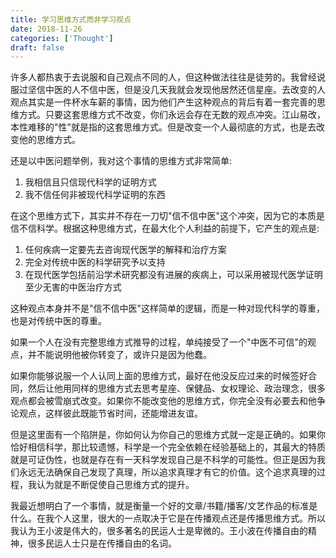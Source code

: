 ```yaml
---
title: 学习思维方式而非学习观点
date: 2018-11-26
categories: ['Thought']
draft: false
---
```


许多人都热衷于去说服和自己观点不同的人，但这种做法往往是徒劳的。我曾经说服过坚信中医的人不信中医，但是没几天我就会发现他居然还信星座。去改变的人观点其实是一件杯水车薪的事情，因为他们产生这种观点的背后有着一套完善的思维方式。只要这套思维方式不改变，你们永远会存在无数的观点冲突。江山易改，本性难移的"性"就是指的这套思维方式。但是改变一个人最彻底的方式，也是去改变他的思维方式。

还是以中医问题举例，我对这个事情的思维方式非常简单:

1. 我相信且只信现代科学的证明方式
2. 我不信任何非被现代科学证明的东西

在这个思维方式下，其实并不存在一刀切"信不信中医"这个冲突，因为它的本质是信不信科学。根据这种思维方式，在最大化个人利益的前提下，它产生的观点是:

1. 任何疾病一定要先去咨询现代医学的解释和治疗方案
2. 完全对传统中医的科学研究予以支持
3. 在现代医学包括前沿学术研究都没有进展的疾病上，可以采用被现代医学证明至少无害的中医治疗方式

这种观点本身并不是"信不信中医"这样简单的逻辑，而是一种对现代科学的尊重，也是对传统中医的尊重。

如果一个人在没有完整思维方式推导的过程，单纯接受了一个"中医不可信"的观点，并不能说明他被你转变了，或许只是因为他蠢。

如果你能够说服一个人认同上面的思维方式，最好在他没反应过来的时候签好合同，然后让他用同样的思维方式去思考星座、保健品、女权理论、政治理念，很多观点都会被雪崩式改变。如果你不能改变他的思维方式，你完全没有必要去和他争论观点，这样彼此既能节省时间，还能增进友谊。

但是这里面有一个陷阱是，你如何认为你自己的思维方式就一定是正确的。如果你恰好相信科学，那比较遗憾，科学是一个完全依赖在经验基础上的，其最大的特质就是可证伪性，也就是存在有一天科学发现自己是不科学的可能性。但正是因为我们永远无法确保自己发现了真理，所以追求真理才有它的价值。这个追求真理的过程，我认为就是不断促使自己思维方式的提升。

我最近想明白了一个事情，就是衡量一个好的文章/书籍/播客/文艺作品的标准是什么。在我个人这里，很大的一点取决于它是在传播观点还是传播思维方式。所以我认为王小波是伟大的，很多著名的民运人士是卑微的。王小波在传播自由的精神，很多民运人士只是在传播自由的名词。









